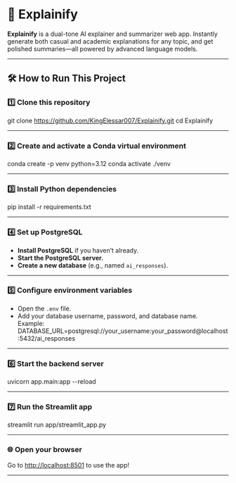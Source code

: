 # 🚀 Explainify

**Explainify** is a dual-tone AI explainer and summarizer web app. Instantly generate both casual and academic explanations for any topic, and get polished summaries—all powered by advanced language models.

---

## 🛠️ How to Run This Project

### 1️⃣ Clone this repository

git clone https://github.com/KingElessar007/Explainify.git
cd Explainify

---

### 2️⃣ Create and activate a Conda virtual environment

conda create -p venv python=3.12
conda activate ./venv

---

### 3️⃣ Install Python dependencies

pip install -r requirements.txt


---

### 4️⃣ Set up PostgreSQL

- **Install PostgreSQL** if you haven’t already.
- **Start the PostgreSQL server.**
- **Create a new database** (e.g., named `ai_responses`).

---

### 5️⃣ Configure environment variables

- Open the `.env` file.
- Add your database username, password, and database name.  
Example:  
DATABASE_URL=postgresql://your_username:your_password@localhost:5432/ai_responses

---

### 6️⃣ Start the backend server

uvicorn app.main:app --reload


---

### 7️⃣ Run the Streamlit app

streamlit run app/streamlit_app.py


---

### 🌐 Open your browser

Go to [http://localhost:8501](http://localhost:8501) to use the app!

---








